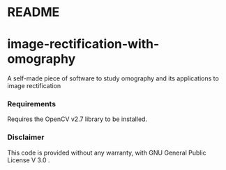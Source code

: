 # README #

# image-rectification-with-omography

A self-made piece of software to study omography and its applications to image rectification 

### Requirements ###

Requires the OpenCV v2.7 library to be installed.

### Disclaimer ###

This code is provided without any warranty, with GNU General Public License V 3.0 .
